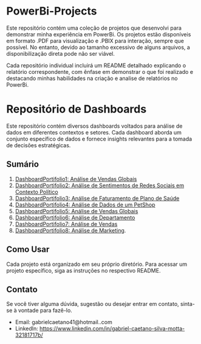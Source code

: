 # PowerBi-Projects

Este repositório contém uma coleção de projetos que desenvolvi para demonstrar minha experiência em PowerBi. Os projetos estão disponíveis em formato .PDF para visualização e .PBIX para interação, sempre que possível. No entanto, devido ao tamanho excessivo de alguns arquivos, a disponibilização direta pode não ser viável.

Cada repositório individual incluirá um README detalhado explicando o relatório correspondente, com ênfase em demonstrar o que foi realizado e destacando minhas habilidades na criação e analise de relatórios no PowerBi.



# Repositório de Dashboards

Este repositório contém diversos dashboards voltados para análise de dados em diferentes contextos e setores. Cada dashboard aborda um conjunto específico de dados e fornece insights relevantes para a tomada de decisões estratégicas.

## Sumário

1. [DashboardPortifolio1: Análise de Vendas Globais](#dashboardportifolio1)
2. [DashboardPortifolio2: Análise de Sentimentos de Redes Sociais em Contexto Político](#dashboardportifolio2)
3. [DashboardPortifolio3: Análise de Faturamento de Plano de Saúde](#dashboardportifolio3)
4. [DashboardPortifolio4: Análise de Dados de um PetShop](#dashboardportifolio4)
5. [DashboardPortifolio5: Análise de Vendas Globais](#dashboardportifolio5)
6. [DashboardPortifolio6: Análise de Departamento](#dashboardportifolio6)
7. [DashboardPortifolio7: Análise de Vendas](#dashboardportifolio7)
7. [DashboardPortifolio8: Análise de Marketing](#dashboardportifolio8).

## Como Usar

Cada projeto está organizado em seu próprio diretório. Para acessar um projeto específico, siga as instruções no respectivo README.

## Contato

Se você tiver alguma dúvida, sugestão ou desejar entrar em contato, sinta-se à vontade para fazê-lo.

- Email: gabrielcaetano41@hotmail..com
- LinkedIn: https://www.linkedin.com/in/gabriel-caetano-silva-motta-32181717b/

